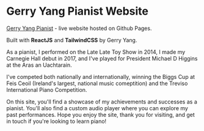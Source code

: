 # Gerry Yang Pianist Website

[Gerry Yang Pianist](https://gerry004.github.io/gerry-yang-pianist/) - live website hosted on Github Pages. 

Built with **ReactJS** and **TailwindCSS** by Gerry Yang.

As a pianist, I performed on the Late Late Toy Show in 2014, I made my Carnegie Hall debut in 2017, and I've played for President Michael D Higgins at the Aras an Uachtarain. 

I've competed both nationally and internationally, winning the Biggs Cup at Feis Ceoil (Ireland's largest, national music comeptition) and the Treviso International Piano Competition.

On this site, you'll find a showcase of my achievements and successes as a pianist. You'll also find a custom audio player where you can explore my past performances. Hope you enjoy the site, thank you for visiting, and get in touch if you're looking to learn piano!
